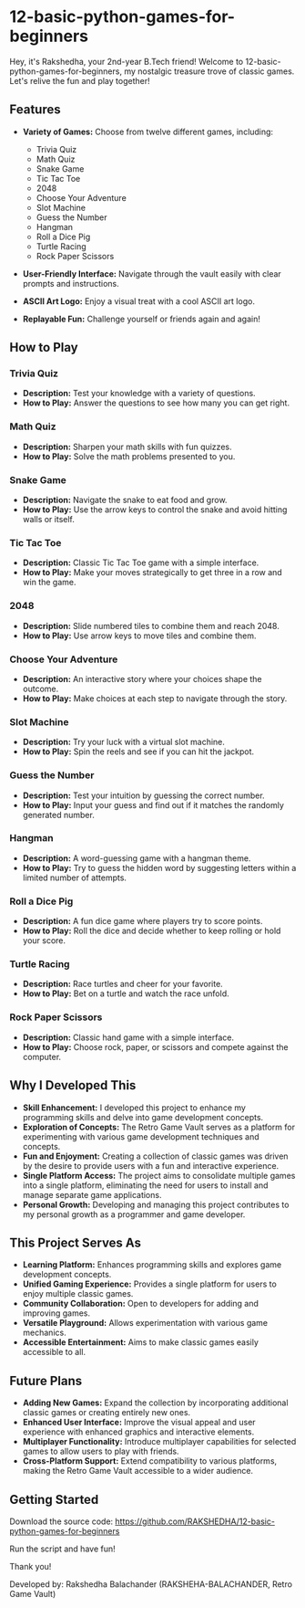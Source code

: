 # 12-basic-python-games-for-beginners

Hey, it's Rakshedha, your 2nd-year B.Tech friend! Welcome to 12-basic-python-games-for-beginners, my nostalgic treasure trove of classic games. Let's relive the fun and play together!

## Features

- **Variety of Games:** Choose from twelve different games, including:
    - Trivia Quiz
    - Math Quiz
    - Snake Game
    - Tic Tac Toe
    - 2048
    - Choose Your Adventure
    - Slot Machine
    - Guess the Number
    - Hangman
    - Roll a Dice Pig
    - Turtle Racing
    - Rock Paper Scissors

- **User-Friendly Interface:** Navigate through the vault easily with clear prompts and instructions.
- **ASCII Art Logo:** Enjoy a visual treat with a cool ASCII art logo.
- **Replayable Fun:** Challenge yourself or friends again and again!

## How to Play

### Trivia Quiz
- **Description:** Test your knowledge with a variety of questions.
- **How to Play:** Answer the questions to see how many you can get right.

### Math Quiz
- **Description:** Sharpen your math skills with fun quizzes.
- **How to Play:** Solve the math problems presented to you.

### Snake Game
- **Description:** Navigate the snake to eat food and grow.
- **How to Play:** Use the arrow keys to control the snake and avoid hitting walls or itself.

### Tic Tac Toe
- **Description:** Classic Tic Tac Toe game with a simple interface.
- **How to Play:** Make your moves strategically to get three in a row and win the game.

### 2048
- **Description:** Slide numbered tiles to combine them and reach 2048.
- **How to Play:** Use arrow keys to move tiles and combine them.

### Choose Your Adventure
- **Description:** An interactive story where your choices shape the outcome.
- **How to Play:** Make choices at each step to navigate through the story.

### Slot Machine
- **Description:** Try your luck with a virtual slot machine.
- **How to Play:** Spin the reels and see if you can hit the jackpot.

### Guess the Number
- **Description:** Test your intuition by guessing the correct number.
- **How to Play:** Input your guess and find out if it matches the randomly generated number.

### Hangman
- **Description:** A word-guessing game with a hangman theme.
- **How to Play:** Try to guess the hidden word by suggesting letters within a limited number of attempts.

### Roll a Dice Pig
- **Description:** A fun dice game where players try to score points.
- **How to Play:** Roll the dice and decide whether to keep rolling or hold your score.

### Turtle Racing
- **Description:** Race turtles and cheer for your favorite.
- **How to Play:** Bet on a turtle and watch the race unfold.

### Rock Paper Scissors
- **Description:** Classic hand game with a simple interface.
- **How to Play:** Choose rock, paper, or scissors and compete against the computer.

## Why I Developed This

- **Skill Enhancement:** I developed this project to enhance my programming skills and delve into game development concepts.
- **Exploration of Concepts:** The Retro Game Vault serves as a platform for experimenting with various game development techniques and concepts.
- **Fun and Enjoyment:** Creating a collection of classic games was driven by the desire to provide users with a fun and interactive experience.
- **Single Platform Access:** The project aims to consolidate multiple games into a single platform, eliminating the need for users to install and manage separate game applications.
- **Personal Growth:** Developing and managing this project contributes to my personal growth as a programmer and game developer.

## This Project Serves As

- **Learning Platform:** Enhances programming skills and explores game development concepts.
- **Unified Gaming Experience:** Provides a single platform for users to enjoy multiple classic games.
- **Community Collaboration:** Open to developers for adding and improving games.
- **Versatile Playground:** Allows experimentation with various game mechanics.
- **Accessible Entertainment:** Aims to make classic games easily accessible to all.

## Future Plans

- **Adding New Games:** Expand the collection by incorporating additional classic games or creating entirely new ones.
- **Enhanced User Interface:** Improve the visual appeal and user experience with enhanced graphics and interactive elements.
- **Multiplayer Functionality:** Introduce multiplayer capabilities for selected games to allow users to play with friends.
- **Cross-Platform Support:** Extend compatibility to various platforms, making the Retro Game Vault accessible to a wider audience.

## Getting Started

Download the source code: https://github.com/RAKSHEDHA/12-basic-python-games-for-beginners

Run the script and have fun!

Thank you!

Developed by: Rakshedha Balachander (RAKSHEHA-BALACHANDER, Retro Game Vault)
